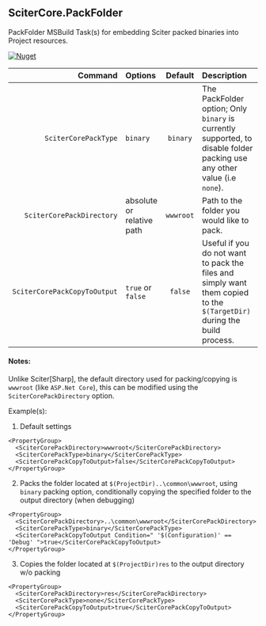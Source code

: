 ## SciterCore.PackFolder
PackFolder MSBuild Task(s) for embedding Sciter packed binaries into Project resources.

[![Nuget](https://img.shields.io/nuget/v/SciterCore.PackFolder)](https://www.nuget.org/packages/SciterCore.PackFolder/)

| Command                      |  Options                  |  Default  | Description                       |
| ---------------------------: | :------------------------ | :-------: | :-------------------------------- |
| `SciterCorePackType`         | `binary`                  | `binary`  | The PackFolder option; Only `binary` is currently supported, to disable folder packing use any other value (i.e `none`). |
| `SciterCorePackDirectory`    | absolute or relative path | `wwwroot` | Path to the folder you would like to pack.                                                                               |
| `SciterCorePackCopyToOutput` | `true` or `false`         | `false`   | Useful if you do not want to pack the files and simply want them copied to the `$(TargetDir)` during the build process.  |

#### Notes:

Unlike Sciter[Sharp], the default directory used for packing/copying is `wwwroot` (like `ASP.Net Core`), this can be modified using the `SciterCorePackDirectory` option.

Example(s):

1. Default settings

```
<PropertyGroup>
  <SciterCorePackDirectory>wwwroot</SciterCorePackDirectory>
  <SciterCorePackType>binary</SciterCorePackType>
  <SciterCorePackCopyToOutput>false</SciterCorePackCopyToOutput>
</PropertyGroup>
```

2. Packs the folder located at `$(ProjectDir)..\common\wwwroot`, using `binary` packing option, conditionally copying the specified folder to the output directory (when debugging)

```
<PropertyGroup>
  <SciterCorePackDirectory>..\common\wwwroot</SciterCorePackDirectory>
  <SciterCorePackType>binary</SciterCorePackType>
  <SciterCorePackCopyToOutput Condition=" '$(Configuration)' == 'Debug' ">true</SciterCorePackCopyToOutput>
</PropertyGroup>
```

3. Copies the folder located at `$(ProjectDir)res` to the output directory w/o packing

```
<PropertyGroup>
  <SciterCorePackDirectory>res</SciterCorePackDirectory>
  <SciterCorePackType>none</SciterCorePackType>
  <SciterCorePackCopyToOutput>true</SciterCorePackCopyToOutput>
</PropertyGroup>
```

